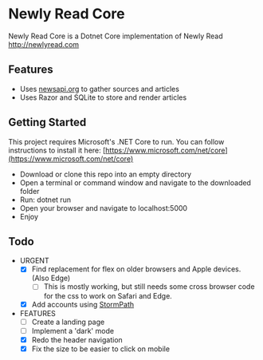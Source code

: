 # Newly Read Core
Newly Read Core is a Dotnet Core implementation of Newly Read http://newlyread.com

## Features
- Uses [newsapi.org](newsapi.org) to gather sources and articles
- Uses Razor and SQLite to store and render articles

## Getting Started
This project requires Microsoft's .NET Core to run. You can follow instructions to install it here: [https://www.microsoft.com/net/core](https://www.microsoft.com/net/core)
- Download or clone this repo into an empty directory
- Open a terminal or command window and navigate to the downloaded folder
- Run: dotnet run
- Open your browser and navigate to localhost:5000
- Enjoy

## Todo
- URGENT
  - [x] Find replacement for flex on older browsers and Apple devices. (Also Edge)
      - [ ] This is mostly working, but still needs some cross browser code for the css to work on Safari and Edge.
  - [x] Add accounts using [StormPath](https://stormpath.com/)

- FEATURES  
  - [ ] Create a landing page
  - [ ] Implement a 'dark' mode
  - [x] Redo the header navigation
  - [x] Fix the size to be easier to click on mobile
